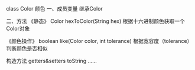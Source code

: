 class Color 颜色
一、成员变量
继承Color

二、方法
《静态》
Color hexToColor(String hex)
根据十六进制颜色获取一个Color对象

《颜色操作》
boolean like(Color color, int tolerance)
根据宽容度（tolerance）判断颜色是否相似

构造方法
getters&setters
toString
……